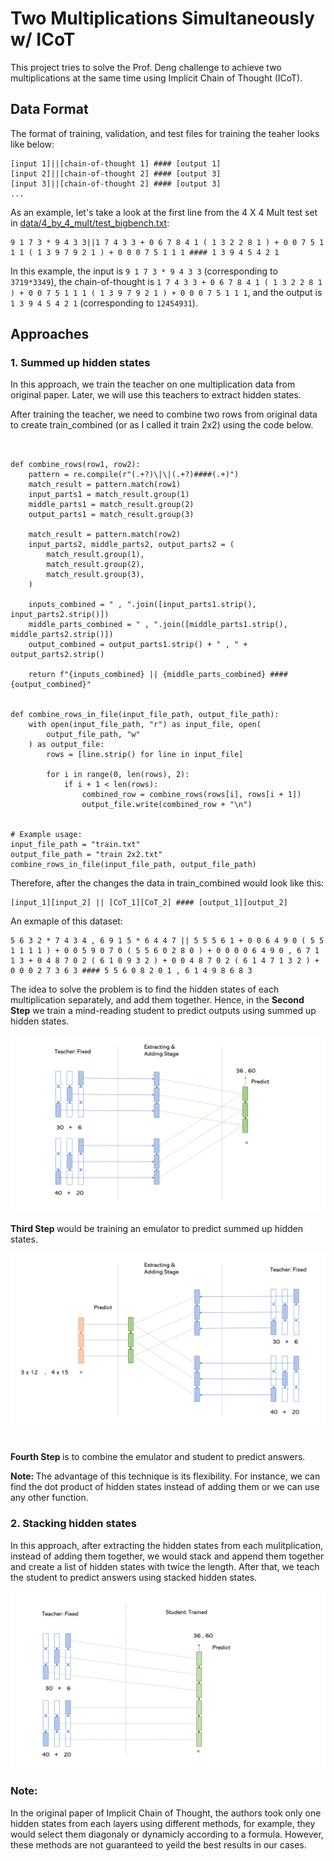 
# Two Multiplications Simultaneously w/ ICoT 

This project tries to solve the Prof. Deng challenge to achieve two multiplications at the same time using Implicit Chain of Thought (ICoT). 

## Data Format
The format of training, validation, and test files for training the teaher looks like below:

```
[input 1]||[chain-of-thought 1] #### [output 1]
[input 2]||[chain-of-thought 2] #### [output 3]
[input 3]||[chain-of-thought 2] #### [output 3]
...

```
As an example, let's take a look at the first line from the 4 X 4 Mult test set in [data/4_by_4_mult/test_bigbench.txt](data/4_by_4_mult/test_bigbench.txt):

```
9 1 7 3 * 9 4 3 3||1 7 4 3 3 + 0 6 7 8 4 1 ( 1 3 2 2 8 1 ) + 0 0 7 5 1 1 1 ( 1 3 9 7 9 2 1 ) + 0 0 0 7 5 1 1 1 #### 1 3 9 4 5 4 2 1
```

In this example, the input is `9 1 7 3 * 9 4 3 3` (corresponding to `3719*3349`), the chain-of-thought is `1 7 4 3 3 + 0 6 7 8 4 1 ( 1 3 2 2 8 1 ) + 0 0 7 5 1 1 1 ( 1 3 9 7 9 2 1 ) + 0 0 0 7 5 1 1 1`, and the output is `1 3 9 4 5 4 2 1` (corresponding to `12454931`).

## Approaches

### 1. Summed up hidden states

In this approach, we train the teacher on one multiplication data from original paper. Later, we will use this teachers to extract hidden states. <br>


After training the teacher, we need to combine two rows from original data to create train_combined (or as I called it train 2x2) using the code below. 

``` import re


def combine_rows(row1, row2):
    pattern = re.compile(r"(.+?)\|\|(.+?)####(.+)")
    match_result = pattern.match(row1)
    input_parts1 = match_result.group(1)
    middle_parts1 = match_result.group(2)
    output_parts1 = match_result.group(3)

    match_result = pattern.match(row2)
    input_parts2, middle_parts2, output_parts2 = (
        match_result.group(1),
        match_result.group(2),
        match_result.group(3),
    )

    inputs_combined = " , ".join([input_parts1.strip(), input_parts2.strip()])
    middle_parts_combined = " , ".join([middle_parts1.strip(), middle_parts2.strip()])
    output_combined = output_parts1.strip() + " , " + output_parts2.strip()

    return f"{inputs_combined} || {middle_parts_combined} #### {output_combined}"


def combine_rows_in_file(input_file_path, output_file_path):
    with open(input_file_path, "r") as input_file, open(
        output_file_path, "w"
    ) as output_file:
        rows = [line.strip() for line in input_file]

        for i in range(0, len(rows), 2):
            if i + 1 < len(rows):
                combined_row = combine_rows(rows[i], rows[i + 1])
                output_file.write(combined_row + "\n")


# Example usage:
input_file_path = "train.txt"
output_file_path = "train 2x2.txt"
combine_rows_in_file(input_file_path, output_file_path)
```

Therefore, after the changes the data in train_combined would look like this:
```
[input_1][input_2] || [CoT_1][CoT_2] #### [output_1][output_2]
```
An exmaple of this dataset:
```
5 6 3 2 * 7 4 3 4 , 6 9 1 5 * 6 4 4 7 || 5 5 5 6 1 + 0 0 6 4 9 0 ( 5 5 1 1 1 1 ) + 0 0 5 9 0 7 0 ( 5 5 6 0 2 8 0 ) + 0 0 0 0 6 4 9 0 , 6 7 1 1 3 + 0 4 8 7 0 2 ( 6 1 0 9 3 2 ) + 0 0 4 8 7 0 2 ( 6 1 4 7 1 3 2 ) + 0 0 0 2 7 3 6 3 #### 5 5 6 0 8 2 0 1 , 6 1 4 9 8 6 8 3
```

The idea to solve the problem is to find the hidden states of each multiplication separately, and add them together. Hence, in the <b>Second Step</b> we train a mind-reading student to predict outputs using summed up hidden states. <br>

![](imgs/Sum_Student.png)

<b> Third Step </b> would be training an emulator to predict summed up hidden states. <b> <br>

![](imgs/Sum_Emulator.png)

<br>
Fourth Step </b> is to combine the emulator and student to predict answers. 

<b> Note: </b> The advantage of this technique is its flexibility. For instance, we can find the dot product of hidden states instead of adding them or we can use any other function. 

### 2. Stacking hidden states

In this approach, after extracting the hidden states from each mulitplication, instead of adding them together, we would stack and append them together and create a list of hidden states with twice the length. After that, we teach the student to predict answers using stacked hidden states.

![](imgs/Stack_Student.png)

### Note: 
In the original paper of Implicit Chain of Thought, the authors took only one hidden states from each layers using different methods, for example, they would select them diagonaly or dynamicly according to a formula. However, these methods are not guaranteed to yeild the best results in our cases. 






